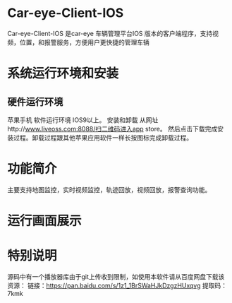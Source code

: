 # Car-eye-Client-IOS
Car-eye-Client-IOS 是car-eye 车辆管理平台IOS 版本的客户端程序，支持视频，位置，和报警服务，方便用户更快捷的管理车辆

# 系统运行环境和安装
## 硬件运行环境
苹果手机
软件运行环境
IOS9以上。
安装和卸载
从网址http://www.liveoss.com:8088/扫二维码进入app store。 
然后点击下载完成安装过程。卸载过程跟其他苹果应用软件一样长按图标完成卸载过程。

# 功能简介

主要支持地图监控，实时视频监控，轨迹回放，视频回放，报警查询功能。

# 运行画面展示


# 特别说明

源码中有一个播放器库由于git上传收到限制，如使用本软件请从百度网盘下载该资源：
链接：https://pan.baidu.com/s/1z1_1BrSWaHJkDzgzHUxqvg 
提取码：7kmk

